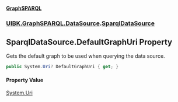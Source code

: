 #### [GraphSPARQL](./index.md 'index')
### [UIBK.GraphSPARQL.DataSource](./UIBK-GraphSPARQL-DataSource.md 'UIBK.GraphSPARQL.DataSource').[SparqlDataSource](./UIBK-GraphSPARQL-DataSource-SparqlDataSource.md 'UIBK.GraphSPARQL.DataSource.SparqlDataSource')
## SparqlDataSource.DefaultGraphUri Property
Gets the default graph to be used when querying the data source.  
```csharp
public System.Uri? DefaultGraphUri { get; }
```
#### Property Value
[System.Uri](https://docs.microsoft.com/en-us/dotnet/api/System.Uri 'System.Uri')  
